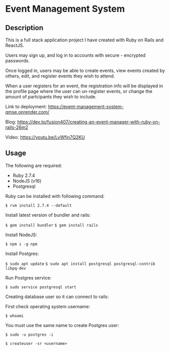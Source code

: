 # Event Management System

## Description
This is a full stack application project I have created with Ruby on Rails and ReactJS.

Users may sign up, and log in to accounts with secure - encrypted passwords.

Once logged in, users may be able to create events, view events created by others, edit, and register events they wish to attend.

When a user registers for an event, the registration info will be displayed in the profile page where the user can un-register events, or change the amount of partcipants they wish to include.

Link to deployment: 
https://event-management-system-qmse.onrender.com/

Blog:
https://dev.to/fusion407/creating-an-event-manager-with-ruby-on-rails-26m2

Video:
https://youtu.be/LvWfjn7Q2KU

## Usage

The following are required:

- Ruby 2.7.4
- NodeJS (v16)
- Postgresql

Ruby can be installed with following command:

```$ rvm install 2.7.4 --default```

Install latest version of bundler and rails:

```$ gem install bundler```
```$ gem install rails```

Install NodeJS:

```$ npm i -g npm```

Install Postgres:

```$ sudo apt update```
```$ sudo apt install postgresql postgresql-contrib libpq-dev```

Run Postgres service:

```$ sudo service postgresql start```

Creating database user so it can connect to rails:

First check operating system username:

```$ whoami```

You must use the same name to create Postgres user:

```$ sudo -u postgres -i```

```$ createuser -sr <username>```

